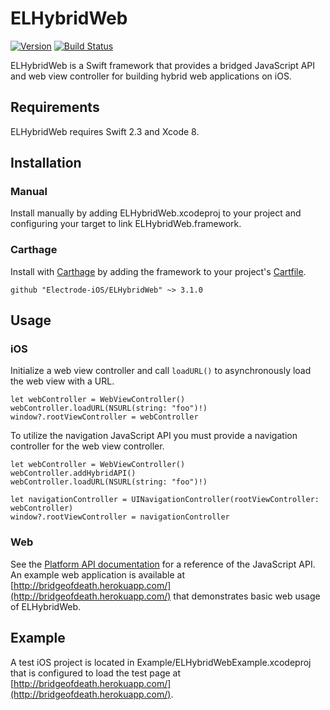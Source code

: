 # ELHybridWeb 

[![Version](https://img.shields.io/badge/version-v3.1.0-blue.svg)](https://github.com/Electrode-iOS/ELHybridWeb/releases/latest)
[![Build Status](https://travis-ci.org/Electrode-iOS/ELHybridWeb.svg?branch=master)](https://travis-ci.org/Electrode-iOS/ELHybridWeb)

ELHybridWeb is a Swift framework that provides a bridged JavaScript API and web view controller for building hybrid web applications on iOS.

## Requirements

ELHybridWeb requires Swift 2.3 and Xcode 8.

## Installation

### Manual

Install manually by adding ELHybridWeb.xcodeproj to your project and configuring your target to link ELHybridWeb.framework.

### Carthage

Install with [Carthage](https://github.com/Carthage/Carthage) by adding the framework to your project's [Cartfile](https://github.com/Carthage/Carthage/blob/master/Documentation/Artifacts.md#cartfile).

```
github "Electrode-iOS/ELHybridWeb" ~> 3.1.0
```

## Usage

### iOS

Initialize a web view controller and call `loadURL()` to asynchronously load the web view with a URL. 

```
let webController = WebViewController()
webController.loadURL(NSURL(string: "foo")!)
window?.rootViewController = webController
```

To utilize the navigation JavaScript API you must provide a navigation controller for the web view controller.

```
let webController = WebViewController()
webController.addHybridAPI()
webController.loadURL(NSURL(string: "foo")!)

let navigationController = UINavigationController(rootViewController: webController)
window?.rootViewController = navigationController
```

### Web

See the [Platform API documentation](platformAPI.md) for a reference of the JavaScript API. An example web application is available at [http://bridgeofdeath.herokuapp.com/](http://bridgeofdeath.herokuapp.com/) that demonstrates basic web usage of ELHybridWeb.

## Example

A test iOS project is located in Example/ELHybridWebExample.xcodeproj that is configured to load the test page at [http://bridgeofdeath.herokuapp.com/](http://bridgeofdeath.herokuapp.com/).
